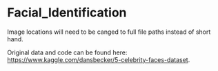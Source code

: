 # Facial_Identification
 
Image locations will need to be canged to full file paths instead of short hand.

Original data and code can be found here: https://www.kaggle.com/dansbecker/5-celebrity-faces-dataset.
